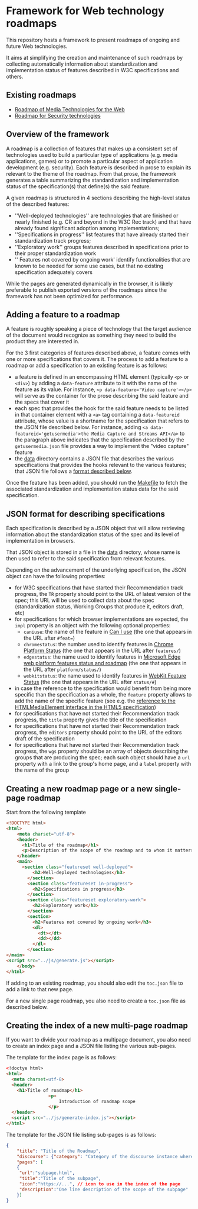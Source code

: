 # Framework for Web technology roadmaps

This repository hosts a framework to present roadmaps of ongoing and future Web technologies.

It aims at simplifying the creation and maintenance of such roadmaps by collecting automatically information about standardization and implementation status of features described in W3C specifications and others.

## Existing roadmaps
* [Roadmap of Media Technologies for the Web](https://w3c.github.io/media-web-roadmap/media/)
* [Roadmap for Security technologies](https://w3c.github.io/media-web-roadmap/security/)

## Overview of the framework

A roadmap is a collection of features that makes up a consistent set of technologies used to build a particular type of applications (e.g. media applications, games) or to promote a particular aspect of application development (e.g. security). Each feature is described in prose to explain its relevant to the theme of the roadmap. From that prose, the framework generates a table summarizing the standardization and implementation status of the specification(s) that define(s) the said feature.

A given roadmap is structured in 4 sections describing the high-level status of the described features:
* ''Well-deployed technologies'' are technologies that are finished or nearly finished (e.g. CR and beyond in the W3C Rec track) and that have already found significant adoption among implementations;
* ''Specifications in progress'' list features that have already started their standardization track progress;
* ''Exploratory work'' groups features described in specifications prior to their proper standardization work
* '' Features not covered by ongoing work' identify functionalities that are known to be needed for some use cases, but that no existing specification adequately covers

While the pages are generated dynamically in the browser, it is likely preferable to publish exported versions of the roadmaps since the framework has not been optimized for performance.

## Adding a feature to a roadmap

A feature is roughly speaking a piece of technology that the target audience of the document would recognize as something they need to build the product they are interested in.

For the 3 first categories of features described above, a feature comes with one or more specifications that covers it. The process to add a feature to a roadmap or add a specification to an existing feature is as follows:
* a feature is defined in an encompassing HTML element (typically `<p>` or `<div>`) by adding a `data-feature` attribute to it with the name of the feature as its value. For instance, `<p data-feature='Video capture'></p>` will serve as the container for the prose describing the said feature and the specs that cover it
* each spec that provides the hook for the said feature needs to be listed in that container element with a `<a>` tag containing a `data-featureid` attribute, whose value is a shortname for the specification that refers to the JSON file described below. For instance, adding `<a data-featureid='getusermedia'>the Media Capture and Streams API</a>` to the paragraph above indicates that the specification described by the `getusermedia.json` file provides a way to implement the "video capture" feature
* the [data](data/) directory contains a JSON file that describes the various specifications that provides the hooks relevant to the various features; that JSON file follows a [format described below](#json-format-for-describing-specifications).

Once the feature has been added, you should run the [Makefile](Makefile) to fetch the associated standardization and implementation status data for the said specification.

## JSON format for describing specifications

Each specification is described by a JSON object that will allow retrieving information about the standardization status of the spec and its level of implementation in browsers.

That JSON object is stored in a file in the [data](data/) directory, whose name is then used to refer to the said specification from relevant features.

Depending on the advancement of the underlying specification, the JSON object can have the following properties:
* for W3C specifications that have started their Recommendation track progress, the `TR` property should point to the URL of latest version of the spec; this URL will be used to collect data about the spec (standardization status, Working Groups that produce it, editors draft, etc)
* for specifications for which browser implementations are expected, the `impl` property is an object with the following optional properties:
  * `caniuse`: the name of the feature in [Can I use](http://caniuse.com/) (the one that appears in the URL after `#feat=`)
  * `chromestatus`: the number used to identify features in [Chrome Platform Status](https://www.chromestatus.com/features) (the one that appears in the URL after `features/`)
  * `edgestatus`: the name used to identify features in [Microsoft Edge web platform features status and roadmap](https://developer.microsoft.com/en-us/microsoft-edge/platform/status/) (the one that appears in the URL after `platform/status/`)
  * `webkitstatus`: the name used to identify features in [WebKit Feature Status](https://webkit.org/status/) (the one that appears in the URL after `status/#`)
* in case the reference to the specification would benefit from being more specific than the specification as a whole, the `feature` property allows to add the name of the specific feature (see e.g. the [reference to the HTMLMediaElement interface in the HTML5 specification](data/htmlmediaelement.json))
* for specifications that have not started their Recommendation track progress, the `title` property gives the title of the specification
* for specifications that have not started their Recommendation track progress, the `editors` property should point to the URL of the editors draft of the specification
* for specifications that have not started their Recommendation track progress, the `wgs` property should be an array of objects describing the groups that are producing the spec; each such object should have a `url` property with a link to the group's home page, and a `label` property with the name of the group

## Creating a new roadmap page or a new single-page roadmap
Start from the following template
```html
<!DOCTYPE html>
<html>
    <meta charset="utf-8">
    <header>
      <h1>Title of the roadmap</h1>
      <p>Description of the scope of the roadmap and to whom it matters</p>
    </header>
    <main>
      <section class="featureset well-deployed">
          <h2>Well-deployed technologies</h3>
        </section>
        <section class="featureset in-progress">
          <h2>Specifications in progress</h3>
        </section>
        <section class="featureset exploratory-work">
          <h2>Exploratory work</h3>
        </section>
        <section>
          <h2>Features not covered by ongoing work</h3>
          <dl>
            <dt></dt>
            <dd></dd>
          </dl>
        </section>
</main>
<script src="../js/generate.js"></script>
    </body>
</html>

```
If adding to an existing roadmap, you should also edit the `toc.json` file to add a link to that new page.

For a new single page roadmap, you also need to create a `toc.json` file as described below.

## Creating the index of a new multi-page roadmap
If you want to divide your roadmap as a multipage document, you also need to create an index page and a JSON file listing the various sub-pages.

The template for the index page is as follows:
```html
<!doctye html>
<html>
  <meta charset=utf-8>
  <header>
    <h1>Title of roadmap</h1>
                <p>
                    Introduction of roadmap scope
                </p>
  </header>
  <script src="../js/generate-index.js"></script>
</html>
```

The template for the JSON file listing sub-pages is as follows:
```json
{
    "title": "Title of the Roadmap",
    "discourse": {"category": "Category of the discourse instance where to post suggestions for new feature (leave empty if none)", "url": "https://discourse.wicg.io/"},
    "pages": [
    {
     "url":"subpage.html",
     "title":"Title of the subpage",
     "icon":"https://...", // icon to use in the index of the page
     "description":"One line description of the scope of the subpage"
    }]
}
```